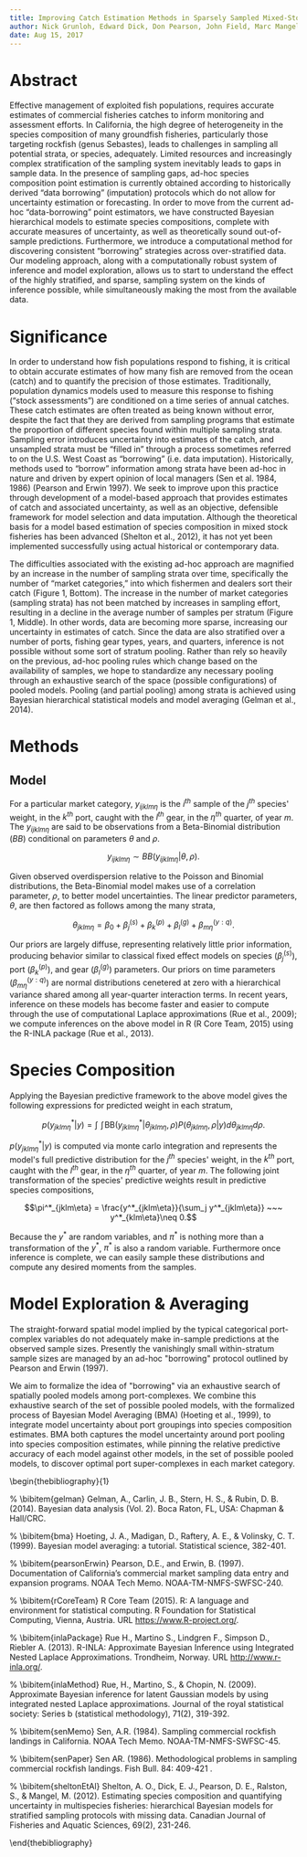 ```yaml
---
title: Improving Catch Estimation Methods in Sparsely Sampled Mixed-Stock Fisheries.
author: Nick Grunloh, Edward Dick, Don Pearson, John Field, Marc Mangel
date: Aug 15, 2017
---
```


# Abstract

Effective management of exploited fish populations, requires accurate estimates
of commercial fisheries catches to inform monitoring and assessment efforts. In
California, the high degree of heterogeneity in the species composition of many
groundfish fisheries, particularly those targeting rockfish (genus Sebastes),
leads to challenges in sampling all potential strata, or species, adequately.
Limited resources and increasingly complex stratification of the sampling
system inevitably leads to gaps in sample data. In the presence of sampling
gaps, ad-hoc species composition point estimation is currently obtained
according to historically derived “data borrowing” (imputation) protocols which
do not allow for uncertainty estimation or forecasting. In order to move from
the current ad-hoc “data-borrowing” point estimators, we have constructed
Bayesian hierarchical models to estimate species compositions, complete with
accurate measures of uncertainty, as well as theoretically sound out-of-sample
predictions. Furthermore, we introduce a computational method for discovering
consistent “borrowing” strategies across over-stratified data. Our modeling
approach, along with a computationally robust system of inference and model
exploration, allows us to start to understand the effect of the highly
stratified, and sparse, sampling system on the kinds of inference possible,
while simultaneously making the most from the available data.

# Significance

In order to understand how fish populations respond to fishing, it is critical
to obtain accurate estimates of how many fish are removed from the ocean
(catch) and to quantify the precision of those estimates. Traditionally,
population dynamics models used to measure this response to fishing (“stock
assessments”) are conditioned on a time series of annual catches. These catch
estimates are often treated as being known without error, despite the fact that
they are derived from sampling programs that estimate the proportion of
different species found within multiple sampling strata. Sampling error
introduces uncertainty into estimates of the catch, and unsampled strata must
be “filled in” through a process sometimes referred to on the U.S. West Coast
as “borrowing” (i.e. data imputation). Historically, methods used to “borrow”
information among strata have been ad-hoc in nature and driven by expert
opinion of local managers (Sen et al. 1984, 1986) (Pearson and Erwin 1997). We
seek to improve upon this practice through development of a model-based
approach that provides estimates of catch and associated uncertainty, as well
as an objective, defensible framework for model selection and data imputation.
Although the theoretical basis for a model based estimation of species
composition in mixed stock fisheries has been advanced (Shelton et al., 2012),
it has not yet been implemented successfully using actual historical or
contemporary data.

The difficulties associated with the existing ad-hoc approach are magnified by
an increase in the number of sampling strata over time, specifically the number
of “market categories,” into which fishermen and dealers sort their catch
(Figure 1, Bottom). The increase in the number of market categories (sampling
strata) has not been matched by increases in sampling effort, resulting in a
decline in the average number of samples per stratum (Figure 1, Middle). In
other words, data are becoming more sparse, increasing our uncertainty in
estimates of catch. Since the data are also stratified over a number of ports,
fishing gear types, years, and quarters, inference is not possible without some
sort of stratum pooling. Rather than rely so heavily on the previous, ad-hoc
pooling rules which change based on the availability of samples, we hope to
standardize any necessary pooling through an exhaustive search of the space
(possible configurations) of pooled models. Pooling (and partial pooling) among
strata is achieved using Bayesian hierarchical statistical models and model
averaging (Gelman et al., 2014).

# Methods

## Model

For a particular market category, $y_{ijklm\eta}$ is the $i^{th}$ sample
of the $j^{th}$ species' weight, in the $k^{th}$ port, caught with the
$l^{th}$ gear, in the $\eta^{th}$ quarter, of year $m$.
The $y_{ijklm\eta}$ are said to be observations from a Beta-Binomial
distribution ($BB$) conditional on parameters $\theta$ and $\rho$.

<!--$$y_{ijklm\eta} \sim BB(y_{ijklm\eta}|\bm{\theta}, \rho).$$-->
$$y_{ijklm\eta} \sim BB(y_{ijklm\eta}|\theta, \rho).$$

Given observed overdispersion relative to the Poisson and Binomial
distributions, the Beta-Binomial model makes use of a correlation parameter,
$\rho$, to better model uncertainties. The linear predictor parameters, 
$\theta$, are then factored as follows among the many strata,

$$\theta_{jklm\eta} = \beta_0 + \beta^{(s)}_j + \beta^{(p)}_k + \beta^{(g)}_l + \beta^{(y:q)}_{m\eta}.$$

Our priors are largely diffuse, representing relatively little prior
information, producing behavior similar to classical fixed effect models on
species ($\beta^{(s)}_{j}$), port ($\beta^{(p)}_{k}$), and gear ($\beta^{(g)}_{l}$) 
parameters. Our priors on time parameters ($\beta^{(y:q)}_{m\eta}$) are normal 
distributions cenetered at zero with a hierarchical variance shared among all 
year-quarter interaction terms. In recent years, inference on these models has 
become faster and easier to compute through the use of computational Laplace 
approximations (Rue et al., 2009); we compute inferences on the above model in 
R (R Core Team, 2015) using the R-INLA package (Rue et al., 2013).

# Species Composition

Applying the Bayesian predictive framework to the above model gives the
following expressions for predicted weight in each stratum, 

$$p(y^*_{jklm\eta}|y) = \int\!\!\!\!\int\! \text{BB}\Big( y^*_{jklm\eta}|\theta_{jklm\eta}, \rho \Big) P\Big(\theta_{jklm\eta}, \rho | y\Big) d\theta_{jklm\eta} d\rho.$$

$p(y^*_{jklm\eta}|y)$ is computed via monte carlo integration and represents
the model's full predictive distribution for the $j^{th}$ species' weight, in 
the $k^{th}$ port, caught with the $l^{th}$ gear, in the $\eta^{th}$ quarter, 
of year $m$. The following joint transformation of the species' predictive
weights result in predictive species compositions, 

$$\pi^*_{jklm\eta} = \frac{y^*_{jklm\eta}}{\sum_j y^*_{jklm\eta}} ~~~ y^*_{klm\eta}\neq 0.$$

Because the $y^*$ are random variables, and $\pi^*$ is nothing more than a 
transformation of the $y^*$, $\pi^*$ is also a random variable. Furthermore 
once inference is complete, we can easily sample these distributions and 
compute any desired moments from the samples.

# Model Exploration \& Averaging

The straight-forward spatial model implied by the typical categorical port-complex
variables do not adequately make in-sample predictions at the observed sample
sizes. Presently the vanishingly small within-stratum sample sizes are
managed by an ad-hoc "borrowing" protocol outlined by Pearson and Erwin (1997).
 
We aim to formalize the idea of "borrowing" via an exhaustive search of
spatially pooled models among port-complexes. We combine this exhaustive search
of the set of possible pooled models, with the formalized process of Bayesian 
Model Averaging (BMA) (Hoeting et al., 1999), to integrate model uncertainty
about port groupings into species composition estimates. BMA both captures 
the model uncertainty around port pooling into species composition estimates, 
while pinning the relative predictive accuracy of each model against other 
models, in the set of possible pooled models, to discover optimal port 
super-complexes in each market category.



\begin{thebibliography}{1}

%
\bibitem{gelman} Gelman, A., Carlin, J. B., Stern, H. S., \& Rubin, D. B. (2014). Bayesian data analysis (Vol. 2). Boca Raton, FL, USA: Chapman \& Hall/CRC.

%
\bibitem{bma} Hoeting, J. A., Madigan, D., Raftery, A. E., \& Volinsky, C. T. (1999). Bayesian model averaging: a tutorial. Statistical science, 382-401.

%
\bibitem{pearsonErwin} Pearson, D.E., and Erwin, B. (1997). Documentation of California’s commercial market sampling data entry and expansion programs. NOAA Tech Memo. NOAA-TM-NMFS-SWFSC-240.

%
\bibitem{rCoreTeam} R Core Team (2015). R: A language and environment for statistical computing. R Foundation for Statistical Computing, Vienna, Austria. URL https://www.R-project.org/.

%
\bibitem{inlaPackage} Rue H., Martino S., Lindgren F., Simpson D., Riebler A. (2013). R-INLA:
Approximate Bayesian Inference using Integrated Nested Laplace
Approximations. Trondheim, Norway. URL http://www.r-inla.org/.

%
\bibitem{inlaMethod} Rue, H., Martino, S., \& Chopin, N. (2009). Approximate Bayesian
inference for latent Gaussian models by using integrated nested Laplace
approximations. Journal of the royal statistical society: Series b
(statistical methodology), 71(2), 319-392.

%
\bibitem{senMemo} Sen, A.R. (1984). Sampling commercial rockfish landings in California. NOAA Tech Memo. NOAA-TM-NMFS-SWFSC-45.

%
\bibitem{senPaper} Sen AR. (1986). Methodological problems in sampling commercial rockfish landings. Fish Bull. 84: 409-421 .

%
\bibitem{sheltonEtAl} Shelton, A. O., Dick, E. J., Pearson, D. E., Ralston, S., \& Mangel, M. (2012). Estimating species composition and quantifying uncertainty in multispecies fisheries: hierarchical 
Bayesian models for stratified sampling protocols with missing data. Canadian Journal of Fisheries and Aquatic Sciences, 69(2), 231-246.

\end{thebibliography}


